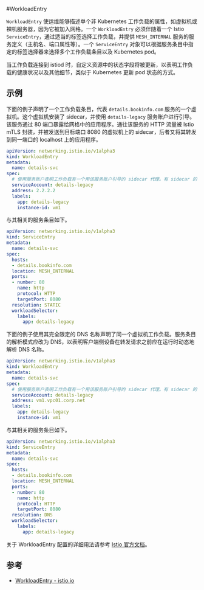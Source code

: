 #WorkloadEntry

`WorkloadEntry` 使运维能够描述单个非 Kubernetes 工作负载的属性，如虚拟机或裸机服务器，因为它被加入网格。一个 `WorkloadEntry` 必须伴随着一个 Istio `ServiceEntry`，通过适当的标签选择工作负载，并提供 `MESH_INTERNAL` 服务的服务定义（主机名、端口属性等）。一个 `ServiceEntry` 对象可以根据服务条目中指定的标签选择器来选择多个工作负载条目以及 Kubernetes pod。

当工作负载连接到 istiod 时，自定义资源中的状态字段将被更新，以表明工作负载的健康状况以及其他细节，类似于 Kubernetes 更新 pod 状态的方式。

## 示例

下面的例子声明了一个工作负载条目，代表 `details.bookinfo.com` 服务的一个虚拟机。这个虚拟机安装了 sidecar，并使用 `details-legacy` 服务账户进行引导。该服务通过 80 端口暴露给网格中的应用程序。通往该服务的 HTTP 流量被 Istio mTLS 封装，并被发送到目标端口 8080 的虚拟机上的 sidecar，后者又将其转发到同一端口的 localhost 上的应用程序。

```yaml
apiVersion: networking.istio.io/v1alpha3
kind: WorkloadEntry
metadata:
  name: details-svc
spec:
  # 使用服务账户表明工作负载有一个用该服务账户引导的 sidecar 代理。有 sidecar 的 pod 会自动使用 istio mTLS 与工作负载通信。
  serviceAccount: details-legacy
  address: 2.2.2.2
  labels:
    app: details-legacy
    instance-id: vm1
```

与其相关的服务条目如下。

```yaml
apiVersion: networking.istio.io/v1alpha3
kind: ServiceEntry
metadata:
  name: details-svc
spec:
  hosts:
  - details.bookinfo.com
  location: MESH_INTERNAL
  ports:
  - number: 80
    name: http
    protocol: HTTP
    targetPort: 8080
  resolution: STATIC
  workloadSelector:
    labels:
      app: details-legacy
```

下面的例子使用其完全限定的 DNS 名称声明了同一个虚拟机工作负载。服务条目的解析模式应改为 DNS，以表明客户端侧设备在转发请求之前应在运行时动态地解析 DNS 名称。

```yaml
apiVersion: networking.istio.io/v1alpha3
kind: WorkloadEntry
metadata:
  name: details-svc
spec:
  # 使用服务账户表明工作负载有一个用该服务账户引导的 sidecar 代理。有 sidecar 的 pod 会自动使用 istio mTLS 与工作负载通信。
  serviceAccount: details-legacy
  address: vm1.vpc01.corp.net
  labels:
    app: details-legacy
    instance-id: vm1
```

与其相关的服务条目如下。

```yaml
apiVersion: networking.istio.io/v1alpha3
kind: ServiceEntry
metadata:
  name: details-svc
spec:
  hosts:
  - details.bookinfo.com
  location: MESH_INTERNAL
  ports:
  - number: 80
    name: http
    protocol: HTTP
    targetPort: 8080
  resolution: DNS
  workloadSelector:
    labels:
      app: details-legacy
```

关于 WorkloadEntry 配置的详细用法请参考 [Istio 官方文档](https://istio.io/latest/docs/reference/config/networking/workload-entry/)。

## 参考

- [WorkloadEntry - istio.io](https://istio.io/latest/docs/reference/config/networking/workload-entry/)

